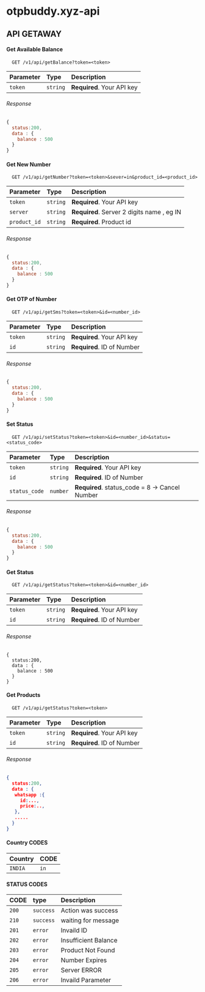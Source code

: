 # otpbuddy.xyz-api



## API GETAWAY

#### Get Available Balance

```http
  GET /v1/api/getBalance?token=<token>
```

| Parameter | Type     | Description                |
| :-------- | :------- | :------------------------- |
| `token` | `string` | **Required**. Your API key |

###### Response
```javascript
{
  status:200,
  data : {
    balance : 500
  }
}
```


#### Get New Number

```http
  GET /v1/api/getNumber?token=<token>&sever=in&product_id=<product_id>
```

| Parameter | Type     | Description                |
| :-------- | :------- | :------------------------- |
| `token` | `string` | **Required**. Your API key |
| `server` | `string` | **Required**. Server 2 digits name , eg IN|
| `product_id` | `string` | **Required**. Product id |

###### Response
```javascript
{
  status:200,
  data : {
    balance : 500
  }
}
``` 

#### Get OTP of Number

```http
  GET /v1/api/getSms?token=<token>&id=<number_id>
```

| Parameter | Type     | Description                |
| :-------- | :------- | :------------------------- |
| `token` | `string` | **Required**. Your API key |
| `id` | `string` | **Required**. ID of Number |

###### Response
```javascript
{
  status:200,
  data : {
    balance : 500
  }
}
``` 


#### Set Status

```http
  GET /v1/api/setStatus?token=<token>&id=<number_id>&status=<status_code>
```

| Parameter | Type     | Description                |
| :-------- | :------- | :------------------------- |
| `token` | `string` | **Required**. Your API key |
| `id` | `string` | **Required**. ID of Number |
| `status_code` | `number` | **Required**. status_code = 8 -> Cancel Number  |

###### Response
```javascript
{
  status:200,
  data : {
    balance : 500
  }
}
``` 

#### Get Status

```http
  GET /v1/api/getStatus?token=<token>&id=<number_id>
```

| Parameter | Type     | Description                |
| :-------- | :------- | :------------------------- |
| `token` | `string` | **Required**. Your API key |
| `id` | `string` | **Required**. ID of Number |


###### Response
```
{
  status:200,
  data : {
    balance : 500
  }
}
``` 


#### Get Products

```http
  GET /v1/api/getStatus?token=<token>
```

| Parameter | Type     | Description                |
| :-------- | :------- | :------------------------- |
| `token` | `string` | **Required**. Your API key |
| `id` | `string` | **Required**. ID of Number |


###### Response
```json
{
  status:200,
  data : {
   whatsapp :{
     id:...,
     price:..,
   },
   .....
  }
}
``` 


#### Country  CODES

| Country | CODE     | 
| :-------- | :------- |
| `INDIA` | `in` |  



#### STATUS CODES

| CODE | type     | Description                |
| :-------- | :------- | :------------------------- |
| `200` | `success` |  Action was success |
| `210` | `success` |  waiting for message |
| `201` | `error` | Invaild ID |
| `202` | `error` | Insufficient Balance |
| `203` | `error` | Product Not Found |
| `204` | `error` | Number Expires |
| `205` | `error` | Server ERROR |
| `206` | `error` | Invaild Parameter |




